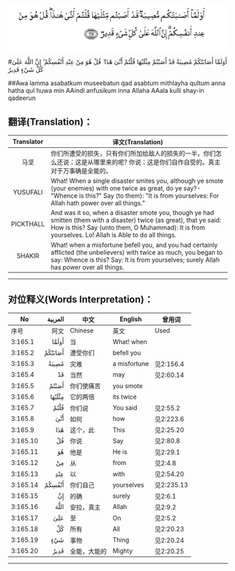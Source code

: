 ![003:165](images/003_165.gif)

#أَوَلَمَّا أَصَابَتْكُمْ مُصِيبَةٌ قَدْ أَصَبْتُمْ مِثْلَيْهَا قُلْتُمْ أَنَّىٰ هَٰذَا ۖ قُلْ هُوَ مِنْ عِنْدِ أَنْفُسِكُمْ ۗ إِنَّ اللَّهَ عَلَىٰ كُلِّ شَيْءٍ قَدِيرٌ 

##Awa lamma asabatkum museebatun qad asabtum mithlayha qultum anna hatha qul huwa min AAindi anfusikum inna Allaha AAala kulli shay-in qadeerun 

## 翻译(Translation)：

| Translator | 译文(Translation)                                            |
| :--------: | ------------------------------------------------------------ |
|    马坚    | 你们所遭受的损失，只有你们所加给敌人的损失的一半，你们怎么还说：这是从哪里来的呢? 你说：这是你们自作自受的。真主对于万事确是全能的。 |
|  YUSUFALI  | What! When a single disaster smites you, although ye smote (your enemies) with one twice as great, do ye say?- "Whence is this?" Say (to them): "It is from yourselves: For Allah hath power over all things." |
| PICKTHALL  | And was it so, when a disaster smote you, though ye had smitten (them with a disaster) twice (as great), that ye said: How is this? Say (unto them, O Muhammad): It is from yourselves. Lo! Allah is Able to do all things. |
|   SHAKIR   | What! when a misfortune befell you, and you had certainly afflicted (the unbelievers) with twice as much, you began to say: Whence is this? Say: It is from yourselves; surely Allah has power over all things. |

---

## 对位释义(Words Interpretation)：

| No   | العربية | 中文    | English | 曾用词 |
| ---- | ------: | ------- | ------- | ------ |
| 序号 |    阿文 | Chinese | 英文    | Used   |
| 3:165.1  | أَوَلَمَّا   | 当           | What! when   |            |
| 3:165.2  | أَصَابَتْكُمْ | 遭受你们     | befell you   |            |
| 3:165.3  | مُصِيبَةٌ   | 灾难         | a misfortune | 见2:156.4  |
| 3:165.4  | قَدْ      | 当然         | may          | 见2:60.14  |
| 3:165.5  | أَصَبْتُمْ   | 你们使痛苦   | you smote    |            |
| 3:165.6  | مِثْلَيْهَا  | 它的两倍     | its twice    |            |
| 3:165.7  | قُلْتُمْ    | 你们说       | You said     | 见2:55.2   |
| 3:165.8  | أَنَّىٰ     | 如何         | how          | 见2:223.6  |
| 3:165.9  | هَٰذَا     | 这个，此     | This         | 见2:25.20  |
| 3:165.10 | قُلْ      | 你说         | Say          | 见2:80.8   |
| 3:165.11 | هُوَ      | 他是         | He is        | 见2:29.1   |
| 3:165.12 | مِنْ      | 从           | from         | 见2:4.8    |
| 3:165.13 | عِنْدِ     | 以           | with         | 见2:54.20  |
| 3:165.14 | أَنْفُسِكُمْ  | 你们自己     | yourselves   | 见2:235.13 |
| 3:165.15 | إِنَّ      | 的确         | surely       | 见2:6.1    |
| 3:165.16 | اللَّهَ    | 安拉，真主   | Allah        | 见2:9.2 |
| 3:165.17 | عَلَىٰ     | 至           | On           | 见2:5.2    |
| 3:165.18 | كُلِّ      | 所有         | All          | 见2:20.23  |
| 3:165.19 | شَيْءٍ     | 事物         | Thing        | 见2:20.24  |
| 3:165.20 | قَدِيرٌ    | 全能，大能的 | Mighty       | 见2:20.25  |

---
